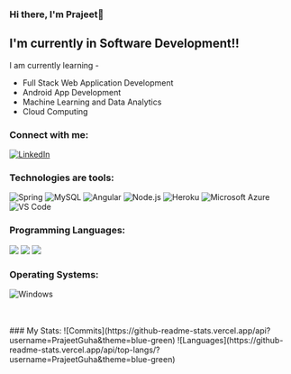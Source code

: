 ### Hi there, I'm Prajeet👋 

## I'm currently in Software Development!!

I am currently learning - 
- Full Stack Web Application Development
- Android App Development
- Machine Learning and Data Analytics
- Cloud Computing

### Connect with me:

[![LinkedIn](https://img.shields.io/badge/LinkedIn-0077B5?style=for-the-badge&logo=linkedin&logoColor=white)](https://www.linkedin.com/in/prajeet-guha/)
<br />
### Technologies are tools:
![Spring](https://img.shields.io/badge/Spring-6DB33F?style=for-the-badge&logo=spring&logoColor=white)
![MySQL](https://img.shields.io/badge/MySQL-00000F?style=for-the-badge&logo=mysql&logoColor=white)
![Angular](https://img.shields.io/badge/Angular-DD0031?style=for-the-badge&logo=angular&logoColor=white)
![Node.js](https://img.shields.io/badge/Node.js-43853D?style=for-the-badge&logo=node.js&logoColor=white)
![Heroku](https://img.shields.io/badge/Heroku-430098?style=for-the-badge&logo=heroku&logoColor=white)
![Microsoft Azure](https://img.shields.io/badge/Microsoft_Azure-0089D6?style=for-the-badge&logo=microsoft-azure&logoColor=white)
![VS Code](https://img.shields.io/badge/Visual_Studio_Code-0078D4?style=for-the-badge&logo=visual%20studio%20code&logoColor=white)
<br/>
### Programming Languages:
![](https://img.shields.io/badge/Python-3776AB?style=for-the-badge&logo=python&logoColor=white)
![](https://img.shields.io/badge/Java-ED8B00?style=for-the-badge&logo=java&logoColor=white)
![](https://img.shields.io/badge/c-23cc59?&style=for-the-badge&logo=c&logoColor=white)
<br/>
### Operating Systems:
![Windows](https://img.shields.io/badge/Windows-0078D6?style=for-the-badge&logo=windows&logoColor=white)

<br />
<br />
### My Stats:
![Commits](https://github-readme-stats.vercel.app/api?username=PrajeetGuha&theme=blue-green)
![Languages](https://github-readme-stats.vercel.app/api/top-langs/?username=PrajeetGuha&theme=blue-green)

<!-- https://dev.to/envoy_/150-badges-for-github-pnk  -->
